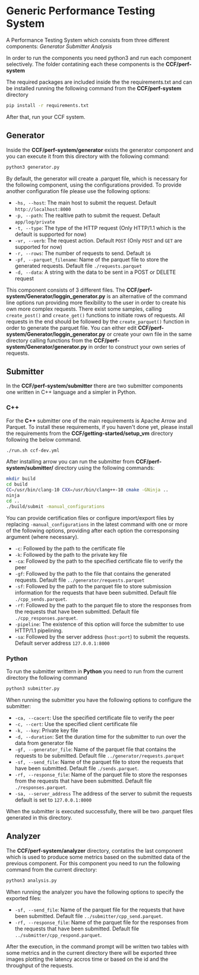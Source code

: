 # Generic Performance Testing System

A Performance Testing System which consists from three different components:
_Generator_
_Submitter_
_Analysis_

In order to run the components you need python3 and run each component selectively. The folder contatining each these components is the **CCF/perf-system**

The required packages are included inside the the requirements.txt and can be installed running the following command from the **CCF/perf-system** directory

```sh
pip install -r requirements.txt
```

After that, run your CCF system.

## Generator

Inside the **CCF/perf-system/generator** exists the generator component and you can execute it from this directory with the following command:

```sh
python3 generator.py
```

By default, the generator will create a .parquet file, which is necessary for the following component, using the configurations provided. To provide another configuration file please use the following options:

- `-hs, --host`: The main host to submit the request. Default `http://localhost:8000`
- `-p, --path`: The realtive path to submit the request. Default `app/log/private`
- `-t, --type`: The type of the HTTP request (Only HTTP/1.1 which is the default is supported for now)
- `-vr, --verb`: The request action. Default `POST` (Only `POST` and `GET` are supported for now)
- `-r, --rows`: The number of requests to send. Default `16`
- `-pf, --parquet_filename`: Name of the parquet file to store the generated requests. Default file `./requests.parquet`
- `-d, --data`: A string with the data to be sent in a POST or DELETE request

This component consists of 3 different files. The **CCF/perf-system/Generator/loggin_generator.py** is an alternative of the command line options run providing more flexibility to the user in order to create his own more complex requests. There exist some samples, calling `create_post()` and `create_get()` functions to initiate rows of requests. All requests in the end should be followed by the `create_parquet()` function in order to generate the parquet file.
You can either edit **CCF/perf-system/Generator/loggin_generator.py** or create your own file in the same directory calling functions from the **CCF/perf-system/Generator/generator.py** in order to construct your own series of requests.

## Submitter

In the **CCF/perf-system/submitter** there are two submitter components one written in C++ language and a simpler in Python.

### C++

For the **C++** submitter one of the main requirements is Apache Arrow and Parquet. To install these requirements, if you haven't done yet, please install the requirements from the **CCF/getting-started/setup_vm** directory following the below command.

```sh
./run.sh ccf-dev.yml
``` 

After installing arrow you can run the submitter from **CCF/perf-system/submitter/** directory using the following commands:

```sh
mkdir build
cd build
CC=/usr/bin/clang-10 CXX=/usr/bin/clang++-10 cmake -GNinja ..
ninja
cd ..
./build/submit -manual_configurations
```

You can provide certification files or configure import/export files by replacing `-manual_configurations` in the latest command with one or more of the following options, providing after each option the corresponsing argument (where necessary).

- `-c`: Followed by the path to the certificate file
- `-k`: Followed by the path to the private key file
- `-ca`: Followed by the path to the specified certificate file to verify the peer
- `-gf`: Followed by the path to the file that contains the generated requests. Default file `../generator/requests.parquet`
- `-sf`: Followed by the path to the parquet file to store submission information for the requests that have been submitted. Default file `./cpp_sends.parquet`.
- `-rf`: Followed by the path to the parquet file to store the responses from the requests that have been submitted. Default file `./cpp_responses.parquet`.
- `-pipeline`: The existence of this option will force the submitter to use HTTP/1.1 pipelining.
- `-sa`: Followed by the server address (`host:port`) to submit the requests. Default server address `127.0.0.1:8000`

### Python

To run the submitter writtern in **Python** you need to run from the current directory the following command

```sh
python3 submitter.py
```

When running the submitter you have the following options to configure the submitter:

- `-ca, --cacert`: Use the specified certificate file to verify the peer
- `-c, --cert`: Use the specified client certificate file
- `-k, --key`: Private key file
- `-d, --duration`: Set the duration time for the submitter to run over the data from generator file
- `-gf, --generator_file`: Name of the parquet file that contains the requests to be submitted. Default file `../generator/requests.parquet`
- `-sf, --send_file`: Name of the parquet file to store the requests that have been submitted. Default file `./sends.parquet`.
- `-rf, --response_file`: Name of the parquet file to store the responses from the requests that have been submitted. Default file `./responses.parquet`.
- `-sa, --server_address` The address of the server to submit the requests default is set to `127.0.0.1:8000`

When the submitter is executed successfully, there will be two .parquet files generated in this directory.

## Analyzer

The **CCF/perf-system/analyzer** directory, contatins the last component which is used to produce some metrics based on the submitted data of the previous component. For this component you need to run the following command from the current directory:

```sh
python3 analysis.py
```

When running the analyzer you have the following options to specify the exported files:

- `-sf, --send_file`: Name of the parquet file for the requests that have been submitted. Default file `../submitter/cpp_send.parquet`.
- `-rf, --response_file`: Name of the parquet file for the responses from the requests that have been submitted. Default file `../submitter/cpp_respond.parquet`.

After the execution, in the command prompt will be written two tables with some metrics and in the current directory there will be exported three images plotting the latency accros time or based on the id and the throughput of the requests.
